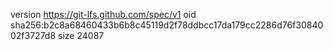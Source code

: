 version https://git-lfs.github.com/spec/v1
oid sha256:b2c8a68460433b6b8c45119d2f78ddbcc17da179cc2286d76f3084002f3727d8
size 24087
